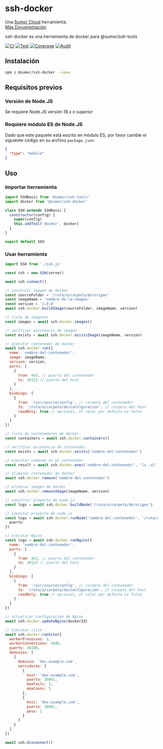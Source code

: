 # ssh-docker

Una [Sumor Cloud](https://sumor.cloud) herramienta.  
[Más Documentación](https://sumor.cloud/ssh-docker)

ssh-docker es una herramienta de docker para @sumor/ssh-tools

[![CI](https://github.com/sumor-cloud/ssh-docker/actions/workflows/ci.yml/badge.svg)](https://github.com/sumor-cloud/ssh-docker/actions/workflows/ci.yml)
[![Test](https://github.com/sumor-cloud/ssh-docker/actions/workflows/ut.yml/badge.svg)](https://github.com/sumor-cloud/ssh-docker/actions/workflows/ut.yml)
[![Coverage](https://github.com/sumor-cloud/ssh-docker/actions/workflows/coverage.yml/badge.svg)](https://github.com/sumor-cloud/ssh-docker/actions/workflows/coverage.yml)
[![Audit](https://github.com/sumor-cloud/ssh-docker/actions/workflows/audit.yml/badge.svg)](https://github.com/sumor-cloud/ssh-docker/actions/workflows/audit.yml)

## Instalación

```bash
npm i @sumor/ssh-docker --save
```

## Requisitos previos

### Versión de Node.JS

Se requiere Node.JS versión 18.x o superior

### Requiere módulo ES de Node.JS

Dado que este paquete está escrito en módulo ES,
por favor cambie el siguiente código en su archivo `package.json`:

```json
{
  "type": "module"
}
```

## Uso

### Importar herramienta

```js
import SSHBasic from '@sumor/ssh-tools'
import docker from '@sumor/ssh-docker'

class SSH extends SSHBasic {
  constructor(config) {
    super(config)
    this.addTool('docker', docker)
  }
}

export default SSH
```

### Usar herramienta

```js
import SSH from './ssh.js'

const ssh = new SSH(server)

await ssh.connect()

// construir imagen de docker
const sourceFolder = '/ruta/a/carpeta/de/origen'
const imageName = 'nombre-de-la-imagen'
const version = '1.0.0'
await ssh.docker.buildImage(sourceFolder, imageName, version)

// lista de imágenes
const images = await ssh.docker.images()

// verificar existencia de imagen
const exists = await ssh.docker.existsImage(imageName, version)

// ejecutar contenedor de docker
await ssh.docker.run({
  name: 'nombre-del-contenedor',
  image: imageName,
  version: version,
  ports: [
    {
      from: 443, // puerto del contenedor
      to: 30123 // puerto del host
    }
  ],
  bindings: [
    {
      from: '/usr/source/config', // carpeta del contenedor
      to: '/ruta/a/carpeta/de/configuración', // carpeta del host
      readOnly: true // opcional, el valor por defecto es false
    }
  ]
})

// lista de contenedores de docker
const containers = await ssh.docker.containers()

// verificar existencia de contenedor
const exists = await ssh.docker.exists('nombre-del-contenedor')

// ejecutar comando en el contenedor
const result = await ssh.docker.exec('nombre-del-contenedor', 'ls -al')

// eliminar contenedor de docker
await ssh.docker.remove('nombre-del-contenedor')

// eliminar imagen de docker
await ssh.docker.removeImage(imageName, version)

// construir proyecto de node.js
const logs = await ssh.docker.buildNode('/ruta/a/carpeta/de/origen')

// ejecutar proyecto de node.js
const logs = await ssh.docker.runNode('nombre-del-contenedor', '/ruta/a/carpeta/de/origen', {
  puerto
})

// ejecutar Nginx
const logs = await ssh.docker.runNginx({
  name: 'nombre-del-contenedor',
  ports: [
    {
      from: 443, // puerto del contenedor
      to: 30123 // puerto del host
    }
  ],
  bindings: [
    {
      from: '/usr/source/config', // carpeta del contenedor
      to: '/ruta/a/carpeta/de/configuración', // carpeta del host
      readOnly: true // opcional, el valor por defecto es false
    }
  ]
})

// actualizar configuración de Nginx
await ssh.docker.updateNginx(dockerId)

// ejecutar sitio
await ssh.docker.runSite({
  workerProcesses: 2,
  workerConnections: 2048,
  puerto: 30100,
  dominios: [
    {
      dominio: 'dev.example.com',
      servidores: [
        {
          host: 'dev.example.com',
          puerto: 30001,
          maxFails: 3,
          maxConns: 5
        },
        {
          host: 'dev.example.com',
          puerto: 30002,
          peso: 1
        }
      ]
    }
  ]
})

await ssh.disconnect()
```
